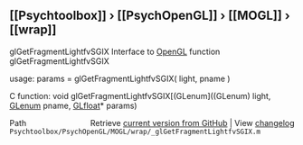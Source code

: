 ## [[Psychtoolbox]] &#8250; [[PsychOpenGL]] &#8250; [[MOGL]] &#8250; [[wrap]]

glGetFragmentLightfvSGIX  Interface to [OpenGL](OpenGL) function glGetFragmentLightfvSGIX  
  
usage:  params = glGetFragmentLightfvSGIX( light, pname )  
  
C function:  void glGetFragmentLightfvSGIX[(GLenum]((GLenum) light, [GLenum](GLenum) pname, [GLfloat](GLfloat)\* params)  




<div class="code_header" style="text-align:right;">
  <span style="float:left;">Path&nbsp;&nbsp;</span> <span class="counter">Retrieve <a href=
  "https://raw.github.com/Psychtoolbox-3/Psychtoolbox-3/beta/Psychtoolbox/PsychOpenGL/MOGL/wrap/_glGetFragmentLightfvSGIX.m">current version from GitHub</a> | View <a href=
  "https://github.com/Psychtoolbox-3/Psychtoolbox-3/commits/beta/Psychtoolbox/PsychOpenGL/MOGL/wrap/_glGetFragmentLightfvSGIX.m">changelog</a></span>
</div>
<div class="code">
  <code>Psychtoolbox/PsychOpenGL/MOGL/wrap/_glGetFragmentLightfvSGIX.m</code>
</div>


